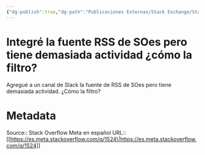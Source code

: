 ```yaml
---
{"dg-publish":true,"dg-path":"Publicaciones Externas/Stack Exchange/Stack Overflow en español/Stack Overflow en español Meta/es.meta.stackoverflow.com-1524.md","permalink":"/publicaciones-externas/stack-exchange/stack-overflow-en-espanol/stack-overflow-en-espanol-meta/es-meta-stackoverflow-com-1524/","title":"Integré la fuente RSS de SOes pero tiene demasiada actividad ¿cómo la filtro?","hide":true,"noteIcon":"default","created":"2024-04-03T12:49:10.763-06:00","updated":"2024-04-05T16:43:59.736-06:00"}
---
```


# Integré la fuente RSS de SOes pero tiene demasiada actividad ¿cómo la filtro?

Agregué a un canal de Slack la fuente de RSS de SOes pero tiene demasiada actividad. ¿Cómo la filtro?

# Metadata
Source:: Stack Overflow Meta en español
URL:: [[https://es.meta.stackoverflow.com/q/1524\|https://es.meta.stackoverflow.com/q/1524]]

